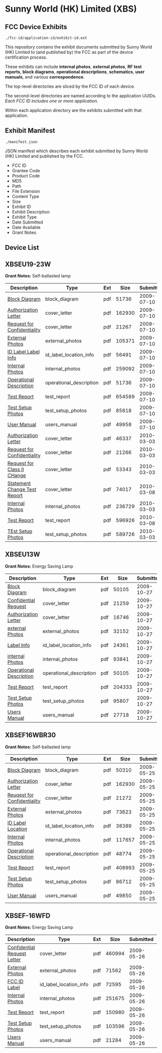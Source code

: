 # Sunny World (HK) Limited (XBS)
## FCC Device Exhibits

```
./fcc-id/application-id/exhibit-id.ext
```

This repository contains the exhibit documents submitted by Sunny World (HK) Limited to (and published by) the FCC as part of the device certification process.

These exhibits can include **internal photos**, **external photos**, **RF test reports**, **block diagrams**, **operational descriptions**, **schematics**, **user manuals**, and various **correspondence**.

The top-level directories are sliced by the FCC ID of each device.

The second-level directories are named according to the application UUIDs. *Each FCC ID includes one or more application.*

Within each application directory are the exhibits submitted with that application. 

## Exhibit Manifest

```
./manifest.json
```

JSON manifest which describes each exhibit submitted by Sunny World (HK) Limited and published by the FCC.

- FCC ID
- Grantee Code
- Product Code
- MD5
- Path
- File Extension
- Content Type
- Size
- Exhibit ID
- Exhibit Description
- Exhibit Type
- Date Submitted
- Date Available
- Grant Notes

## Device List
## XBSEU19-23W
**Grant Notes:** Self-ballasted lamp

| Description | Type | Ext | Size | Submitted | Available |
| ----------- | ---- | --- | ---- | --------- | --------- |
| [Block Diagram](XBSEU19-23W/4888b634d8736845188df41183fba381/1136898.pdf) | block_diagram | pdf | 51736 | 2009-07-10 | 2009-07-10 |
| [Authorization Letter](XBSEU19-23W/4888b634d8736845188df41183fba381/1114962.pdf) | cover_letter | pdf | 162930 | 2009-07-10 | 2009-07-10 |
| [Request for Confidentiality](XBSEU19-23W/4888b634d8736845188df41183fba381/1136906.pdf) | cover_letter | pdf | 21267 | 2009-07-10 | 2009-07-10 |
| [External Photos](XBSEU19-23W/4888b634d8736845188df41183fba381/1136899.pdf) | external_photos | pdf | 105371 | 2009-07-10 | 2009-07-10 |
| [ID Label Label Info](XBSEU19-23W/4888b634d8736845188df41183fba381/1136901.pdf) | id_label_location_info | pdf | 56491 | 2009-07-10 | 2009-07-10 |
| [Internal Photos](XBSEU19-23W/4888b634d8736845188df41183fba381/1136900.pdf) | internal_photos | pdf | 259092 | 2009-07-10 | 2009-07-10 |
| [Operational Description](XBSEU19-23W/4888b634d8736845188df41183fba381/1136898.pdf) | operational_description | pdf | 51736 | 2009-07-10 | 2009-07-10 |
| [Test Report](XBSEU19-23W/4888b634d8736845188df41183fba381/1136904.pdf) | test_report | pdf | 654589 | 2009-07-10 | 2009-07-10 |
| [Test Setup Photos](XBSEU19-23W/4888b634d8736845188df41183fba381/1136903.pdf) | test_setup_photos | pdf | 85818 | 2009-07-10 | 2009-07-10 |
| [User Manual](XBSEU19-23W/4888b634d8736845188df41183fba381/1136905.pdf) | users_manual | pdf | 49958 | 2009-07-10 | 2009-07-10 |
| [Authorization Letter](XBSEU19-23W/c72bbda4004f7386827a4a7004ba9736/1247404.pdf) | cover_letter | pdf | 46337 | 2010-03-03 | 2010-03-03 |
| [Request for Confidentiality](XBSEU19-23W/c72bbda4004f7386827a4a7004ba9736/1247405.pdf) | cover_letter | pdf | 21266 | 2010-03-03 | 2010-03-03 |
| [Request for Class II CHange](XBSEU19-23W/c72bbda4004f7386827a4a7004ba9736/1247407.pdf) | cover_letter | pdf | 53343 | 2010-03-03 | 2010-03-03 |
| [Statement  Change Test Report](XBSEU19-23W/c72bbda4004f7386827a4a7004ba9736/1249619.pdf) | cover_letter | pdf | 74017 | 2010-03-08 | 2010-03-03 |
| [Internal Photos](XBSEU19-23W/c72bbda4004f7386827a4a7004ba9736/1247406.pdf) | internal_photos | pdf | 236729 | 2010-03-03 | 2010-03-03 |
| [Test Report](XBSEU19-23W/c72bbda4004f7386827a4a7004ba9736/1249618.pdf) | test_report | pdf | 596926 | 2010-03-08 | 2010-03-03 |
| [TEst Setup Photos](XBSEU19-23W/c72bbda4004f7386827a4a7004ba9736/1247409.pdf) | test_setup_photos | pdf | 589726 | 2010-03-03 | 2010-03-03 |
## XBSEU13W
**Grant Notes:** Energy Saving Lamp

| Description | Type | Ext | Size | Submitted | Available |
| ----------- | ---- | --- | ---- | --------- | --------- |
| [Block Diagram](XBSEU13W/9e72e3070cf0387df7866cfc8c27ae6d/1189410.pdf) | block_diagram | pdf | 50105 | 2009-10-27 | 2009-10-27 |
| [Confidential Request](XBSEU13W/9e72e3070cf0387df7866cfc8c27ae6d/1189408.pdf) | cover_letter | pdf | 21259 | 2009-10-27 | 2009-10-27 |
| [Authorization Letter](XBSEU13W/9e72e3070cf0387df7866cfc8c27ae6d/1189409.pdf) | cover_letter | pdf | 16746 | 2009-10-27 | 2009-10-27 |
| [external Photos](XBSEU13W/9e72e3070cf0387df7866cfc8c27ae6d/1189414.pdf) | external_photos | pdf | 32152 | 2009-10-27 | 2009-10-27 |
| [Label Info](XBSEU13W/9e72e3070cf0387df7866cfc8c27ae6d/1189412.pdf) | id_label_location_info | pdf | 24361 | 2009-10-27 | 2009-10-27 |
| [internal Photos](XBSEU13W/9e72e3070cf0387df7866cfc8c27ae6d/1189411.pdf) | internal_photos | pdf | 93841 | 2009-10-27 | 2009-10-27 |
| [Operational Description](XBSEU13W/9e72e3070cf0387df7866cfc8c27ae6d/1189410.pdf) | operational_description | pdf | 50105 | 2009-10-27 | 2009-10-27 |
| [Test Report](XBSEU13W/9e72e3070cf0387df7866cfc8c27ae6d/1189416.pdf) | test_report | pdf | 204333 | 2009-10-27 | 2009-10-27 |
| [Test Setup Photos](XBSEU13W/9e72e3070cf0387df7866cfc8c27ae6d/1189415.pdf) | test_setup_photos | pdf | 95807 | 2009-10-27 | 2009-10-27 |
| [Users Manual](XBSEU13W/9e72e3070cf0387df7866cfc8c27ae6d/1189417.pdf) | users_manual | pdf | 27718 | 2009-10-27 | 2009-10-27 |
## XBSEF16WBR30
**Grant Notes:** Self-ballasted lamp

| Description | Type | Ext | Size | Submitted | Available |
| ----------- | ---- | --- | ---- | --------- | --------- |
| [Block Diagram](XBSEF16WBR30/cac2e43c294b56291d245fab0dd545a1/1114964.pdf) | block_diagram | pdf | 50310 | 2009-05-25 | 2009-05-25 |
| [Authorization Letter](XBSEF16WBR30/cac2e43c294b56291d245fab0dd545a1/1114962.pdf) | cover_letter | pdf | 162930 | 2009-05-25 | 2009-05-25 |
| [Reuqest for Confidentiality](XBSEF16WBR30/cac2e43c294b56291d245fab0dd545a1/1114969.pdf) | cover_letter | pdf | 21272 | 2009-05-25 | 2009-05-25 |
| [External Photos](XBSEF16WBR30/cac2e43c294b56291d245fab0dd545a1/1114966.pdf) | external_photos | pdf | 73623 | 2009-05-25 | 2009-05-25 |
| [ID Label Location](XBSEF16WBR30/cac2e43c294b56291d245fab0dd545a1/1114968.pdf) | id_label_location_info | pdf | 38389 | 2009-05-25 | 2009-05-25 |
| [Internal Photos](XBSEF16WBR30/cac2e43c294b56291d245fab0dd545a1/1114967.pdf) | internal_photos | pdf | 117657 | 2009-05-25 | 2009-05-25 |
| [Operational Description](XBSEF16WBR30/cac2e43c294b56291d245fab0dd545a1/1114965.pdf) | operational_description | pdf | 48774 | 2009-05-25 | 2009-05-25 |
| [Test Report](XBSEF16WBR30/cac2e43c294b56291d245fab0dd545a1/1114972.pdf) | test_report | pdf | 408993 | 2009-05-25 | 2009-05-25 |
| [Test Setup Photos](XBSEF16WBR30/cac2e43c294b56291d245fab0dd545a1/1114971.pdf) | test_setup_photos | pdf | 86712 | 2009-05-25 | 2009-05-25 |
| [User Manual](XBSEF16WBR30/cac2e43c294b56291d245fab0dd545a1/1114973.pdf) | users_manual | pdf | 49850 | 2009-05-25 | 2009-05-25 |
## XBSEF-16WFD
**Grant Notes:** Energy Saving Lamp

| Description | Type | Ext | Size | Submitted | Available |
| ----------- | ---- | --- | ---- | --------- | --------- |
| [Confidential Request Letter](XBSEF-16WFD/3caa43b27954fd7f73f0e60aeb59db05/1115655.pdf) | cover_letter | pdf | 460994 | 2009-05-26 | 2009-05-26 |
| [External Photos](XBSEF-16WFD/3caa43b27954fd7f73f0e60aeb59db05/1115656.pdf) | external_photos | pdf | 71562 | 2009-05-26 | 2009-05-26 |
| [FCC ID Label](XBSEF-16WFD/3caa43b27954fd7f73f0e60aeb59db05/1115657.pdf) | id_label_location_info | pdf | 72595 | 2009-05-26 | 2009-05-26 |
| [Internal Photos](XBSEF-16WFD/3caa43b27954fd7f73f0e60aeb59db05/1115658.pdf) | internal_photos | pdf | 251675 | 2009-05-26 | 2009-05-26 |
| [Test Report](XBSEF-16WFD/3caa43b27954fd7f73f0e60aeb59db05/1115661.pdf) | test_report | pdf | 150980 | 2009-05-26 | 2009-05-26 |
| [Test Setup Photos](XBSEF-16WFD/3caa43b27954fd7f73f0e60aeb59db05/1115662.pdf) | test_setup_photos | pdf | 103596 | 2009-05-26 | 2009-05-26 |
| [Users Manual](XBSEF-16WFD/3caa43b27954fd7f73f0e60aeb59db05/1115663.pdf) | users_manual | pdf | 21284 | 2009-05-26 | 2009-05-26 |
